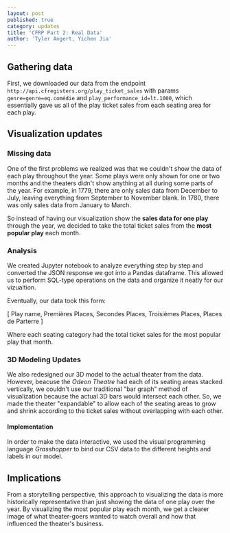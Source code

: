 ```yaml
---
layout: post
published: true
category: updates
title: 'CFRP Part 2: Real Data'
author: 'Tyler Angert, Yichen Jia'
---
```

## Gathering data

First, we downloaded our data from the endpoint `http://api.cfregisters.org/play_ticket_sales` with params `genre=genre=eq.comédie` and `play_performance_id=lt.1000`, which essentially gave us all of the play ticket sales from each seating area for each play. 

## Visualization updates 

### Missing data
One of the first problems we realized was that we couldn't show the data of each play throughout the year. Some plays were only shown for one or two months and the theaters didn't show anything at all during some parts of the year. For example, in 1779, there are only sales data from December to July, leaving everything from September to November blank. In 1780, there was only sales data from January to March.

So instead of having our visualization show the **sales data for one play** through the year, we decided to take the total ticket sales from the **most popular play** each month.

### Analysis
We created Jupyter notebook to analyze everything step by step and converted the JSON response we got into a Pandas dataframe. This allowed us to perform SQL-type operations on the data and organize it neatly for our vizualtion.

Eventually, our data took this form:

[ Play name, Premières Places, Secondes Places, Troisièmes Places, Places de Parterre ]

Where each seating category had the total ticket sales for the most popular play that month.

### 3D Modeling Updates

We also redesigned our 3D model to the actual theater from the data. However, beacuse the _Odeon Theatre_ had each of its seating areas stacked vertically, we couldn't use our traditional "bar graph" method of visualization because the actual 3D bars would intersect each other. So, we made the theater "expandable" to allow each of the seating areas to grow and shrink according to the ticket sales without overlapping with each other.

#### Implementation

In order to make the data interactive, we used the visual programming language _Grasshopper_ to bind our CSV data to the different heights and labels in our model.

## Implications

From a storytelling perspective, this approach to visualizing the data is more historically representative than just showing the data of one play over the year. By visualizing the most popular play each month, we get a clearer image of what theater-goers wanted to watch overall and how that influenced the theater's business.


